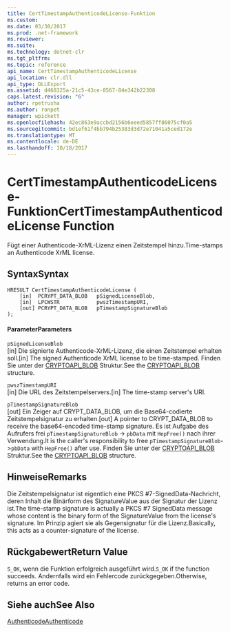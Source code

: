 ```yaml
---
title: CertTimestampAuthenticodeLicense-Funktion
ms.custom: 
ms.date: 03/30/2017
ms.prod: .net-framework
ms.reviewer: 
ms.suite: 
ms.technology: dotnet-clr
ms.tgt_pltfrm: 
ms.topic: reference
api_name: CertTimestampAuthenticodeLicense
api_location: clr.dll
api_type: DLLExport
ms.assetid: d468325a-21c5-43ce-8567-84e342b22308
caps.latest.revision: "6"
author: rpetrusha
ms.author: ronpet
manager: wpickett
ms.openlocfilehash: 42ec863e9accbd2156b6eeed5857ff86075cf0a5
ms.sourcegitcommit: bd1ef61f4bb794b25383d3d72e71041a5ced172e
ms.translationtype: MT
ms.contentlocale: de-DE
ms.lasthandoff: 10/18/2017
---
```

# <a name="certtimestampauthenticodelicense-function"></a><span data-ttu-id="bddf2-102">CertTimestampAuthenticodeLicense-Funktion</span><span class="sxs-lookup"><span data-stu-id="bddf2-102">CertTimestampAuthenticodeLicense Function</span></span>
<span data-ttu-id="bddf2-103">Fügt einer Authenticode-XrML-Lizenz einen Zeitstempel hinzu.</span><span class="sxs-lookup"><span data-stu-id="bddf2-103">Time-stamps an Authenticode XrML license.</span></span>  
  
## <a name="syntax"></a><span data-ttu-id="bddf2-104">Syntax</span><span class="sxs-lookup"><span data-stu-id="bddf2-104">Syntax</span></span>  
  
```  
HRESULT CertTimestampAuthenticodeLicense (  
    [in]  PCRYPT_DATA_BLOB   pSignedLicenseBlob,  
    [in]  LPCWSTR            pwszTimestampURI,  
    [out] PCRYPT_DATA_BLOB   pTimestampSignatureBlob  
);  
```  
  
#### <a name="parameters"></a><span data-ttu-id="bddf2-105">Parameter</span><span class="sxs-lookup"><span data-stu-id="bddf2-105">Parameters</span></span>  
 `pSignedLicenseBlob`  
 <span data-ttu-id="bddf2-106">[in] Die signierte Authenticode-XrML-Lizenz, die einen Zeitstempel erhalten soll.</span><span class="sxs-lookup"><span data-stu-id="bddf2-106">[in] The signed Authenticode XrML license to be time-stamped.</span></span> <span data-ttu-id="bddf2-107">Finden Sie unter der [CRYPTOAPI_BLOB](http://msdn.microsoft.com/library/windows/desktop/aa380238.aspx) Struktur.</span><span class="sxs-lookup"><span data-stu-id="bddf2-107">See the [CRYPTOAPI_BLOB](http://msdn.microsoft.com/library/windows/desktop/aa380238.aspx) structure.</span></span>  
  
 `pwszTimestampURI`  
 <span data-ttu-id="bddf2-108">[in] Die URL des Zeitstempelservers.</span><span class="sxs-lookup"><span data-stu-id="bddf2-108">[in] The time-stamp server's URI.</span></span>  
  
 `pTimestampSignatureBlob`  
 <span data-ttu-id="bddf2-109">[out] Ein Zeiger auf CRYPT_DATA_BLOB, um die Base64-codierte Zeitstempelsignatur zu erhalten.</span><span class="sxs-lookup"><span data-stu-id="bddf2-109">[out] A pointer to CRYPT_DATA_BLOB to receive the base64-encoded time-stamp signature.</span></span> <span data-ttu-id="bddf2-110">Es ist Aufgabe des Aufrufers frei `pTimestampSignatureBlob` -> `pbData` mit `HepFree()` nach ihrer Verwendung.</span><span class="sxs-lookup"><span data-stu-id="bddf2-110">It is the caller's responsibility to free `pTimestampSignatureBlob`->`pbData` with `HepFree()` after use.</span></span> <span data-ttu-id="bddf2-111">Finden Sie unter der [CRYPTOAPI_BLOB](http://msdn.microsoft.com/library/windows/desktop/aa380238.aspx) Struktur.</span><span class="sxs-lookup"><span data-stu-id="bddf2-111">See the [CRYPTOAPI_BLOB](http://msdn.microsoft.com/library/windows/desktop/aa380238.aspx) structure.</span></span>  
  
## <a name="remarks"></a><span data-ttu-id="bddf2-112">Hinweise</span><span class="sxs-lookup"><span data-stu-id="bddf2-112">Remarks</span></span>  
 <span data-ttu-id="bddf2-113">Die Zeitstempelsignatur ist eigentlich eine PKCS #7-SignedData-Nachricht, deren Inhalt die Binärform des SignatureValue aus der Signatur der Lizenz ist.</span><span class="sxs-lookup"><span data-stu-id="bddf2-113">The time-stamp signature is actually a PKCS #7 SignedData message whose content is the binary form of the SignatureValue from the license's signature.</span></span> <span data-ttu-id="bddf2-114">Im Prinzip agiert sie als Gegensignatur für die Lizenz.</span><span class="sxs-lookup"><span data-stu-id="bddf2-114">Basically, this acts as a counter-signature of the license.</span></span>  
  
## <a name="return-value"></a><span data-ttu-id="bddf2-115">Rückgabewert</span><span class="sxs-lookup"><span data-stu-id="bddf2-115">Return Value</span></span>  
 <span data-ttu-id="bddf2-116">`S_OK`, wenn die Funktion erfolgreich ausgeführt wird.</span><span class="sxs-lookup"><span data-stu-id="bddf2-116">`S_OK` if the function succeeds.</span></span> <span data-ttu-id="bddf2-117">Andernfalls wird ein Fehlercode zurückgegeben.</span><span class="sxs-lookup"><span data-stu-id="bddf2-117">Otherwise, returns an error code.</span></span>  
  
## <a name="see-also"></a><span data-ttu-id="bddf2-118">Siehe auch</span><span class="sxs-lookup"><span data-stu-id="bddf2-118">See Also</span></span>  
 [<span data-ttu-id="bddf2-119">Authenticode</span><span class="sxs-lookup"><span data-stu-id="bddf2-119">Authenticode</span></span>](../../../../docs/framework/unmanaged-api/authenticode/index.md)
